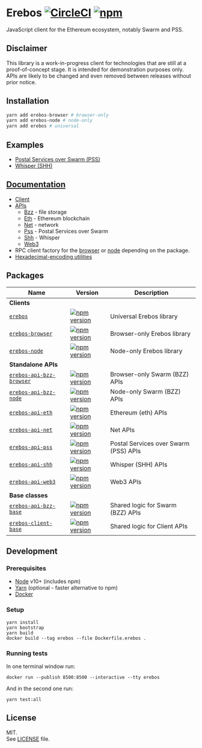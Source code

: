 # Erebos [![CircleCI](https://img.shields.io/circleci/project/github/RedSparr0w/node-csgo-parser.svg)](https://circleci.com/gh/MainframeHQ/erebos) [![npm](https://img.shields.io/npm/v/erebos.svg)](https://www.npmjs.com/package/erebos)

JavaScript client for the Ethereum ecosystem, notably Swarm and PSS.

## Disclaimer

This library is a work-in-progress client for technologies that are still at
a proof-of-concept stage. It is intended for demonstration purposes only.\
APIs are likely to be changed and even removed between releases without prior notice.

## Installation

```sh
yarn add erebos-browser # browser-only
yarn add erebos-node # node-only
yarn add erebos # universal
```

## Examples

- [Postal Services over Swarm (PSS)](examples/pss.js)
- [Whisper (SHH)](examples/shh.js)

## [Documentation](docs/)

- [Client](docs/client.md)
- [APIs](docs/api.md)
  - [Bzz](docs/api-bzz.md) - file storage
  - [Eth](docs/api-eth.md) - Ethereum blockchain
  - [Net](docs/api-net.md) - network
  - [Pss](docs/api-pss.md) - Postal Services over Swarm
  - [Shh](docs/api-shh.md) - Whisper
  - [Web3](docs/api-web3.md)
- RPC client factory for the [browser](https://github.com/MainframeHQ/js-tools/tree/master/packages/rpc-browser#rpc-browser) or [node](https://github.com/MainframeHQ/js-tools/tree/master/packages/rpc-node#rpc-node) depending on the package.
- [Hexadecimal-encoding utilities](https://github.com/MainframeHQ/js-tools/tree/master/packages/utils-hex#utils-hex)

## Packages

| Name | Version | Description |
| ---- | ------- | ----------- |
| **Clients**
| [`erebos`](/packages/erebos) | [![npm version](https://img.shields.io/npm/v/erebos.svg)](https://www.npmjs.com/package/erebos) | Universal Erebos library
| [`erebos-browser`](/packages/erebos-browser) | [![npm version](https://img.shields.io/npm/v/erebos-browser.svg)](https://www.npmjs.com/package/erebos-browser) | Browser-only Erebos library
| [`erebos-node`](/packages/erebos-node) | [![npm version](https://img.shields.io/npm/v/erebos-node.svg)](https://www.npmjs.com/package/erebos-node) | Node-only Erebos library
| **Standalone APIs**
| [`erebos-api-bzz-browser`](/packages/erebos-api-bzz-browser) | [![npm version](https://img.shields.io/npm/v/erebos-api-bzz-browser.svg)](https://www.npmjs.com/package/erebos-api-bzz-browser) | Browser-only Swarm (BZZ) APIs
| [`erebos-api-bzz-node`](/packages/erebos-api-bzz-node) | [![npm version](https://img.shields.io/npm/v/erebos-api-bzz-node.svg)](https://www.npmjs.com/package/erebos-api-bzz-node) | Node-only Swarm (BZZ) APIs
| [`erebos-api-eth`](/packages/erebos-api-eth) | [![npm version](https://img.shields.io/npm/v/erebos-api-eth.svg)](https://www.npmjs.com/package/erebos-api-eth) | Ethereum (eth) APIs
| [`erebos-api-net`](/packages/erebos-api-net) | [![npm version](https://img.shields.io/npm/v/erebos-api-net.svg)](https://www.npmjs.com/package/erebos-api-net) | Net APIs
| [`erebos-api-pss`](/packages/erebos-api-pss) | [![npm version](https://img.shields.io/npm/v/erebos-api-pss.svg)](https://www.npmjs.com/package/erebos-api-pss) | Postal Services over Swarm (PSS) APIs
| [`erebos-api-shh`](/packages/erebos-api-shh) | [![npm version](https://img.shields.io/npm/v/erebos-api-shh.svg)](https://www.npmjs.com/package/erebos-api-shh) | Whisper (SHH) APIs
| [`erebos-api-web3`](/packages/erebos-api-web3) | [![npm version](https://img.shields.io/npm/v/erebos-api-web3.svg)](https://www.npmjs.com/package/erebos-api-eth) | Web3 APIs
| **Base classes**
| [`erebos-api-bzz-base`](/packages/erebos-api-bzz-base) | [![npm version](https://img.shields.io/npm/v/erebos-api-bzz-base.svg)](https://www.npmjs.com/package/erebos-api-bzz-base) | Shared logic for Swarm (BZZ) APIs
| [`erebos-client-base`](/packages/erebos-client-base) | [![npm version](https://img.shields.io/npm/v/erebos-client-base.svg)](https://www.npmjs.com/package/erebos-client-base) | Shared logic for Client APIs

## Development

### Prerequisites

- [Node](https://nodejs.org/en/) v10+ (includes npm)
- [Yarn](https://yarnpkg.com/lang/en/) (optional - faster alternative to npm)
- [Docker](https://www.docker.com/community-edition)

### Setup

```
yarn install
yarn bootstrap
yarn build
docker build --tag erebos --file Dockerfile.erebos .
```

### Running tests

In one terminal window run:

```
docker run --publish 8500:8500 --interactive --tty erebos
```

And in the second one run:

```
yarn test:all
```

## License

MIT.\
See [LICENSE](LICENSE) file.
